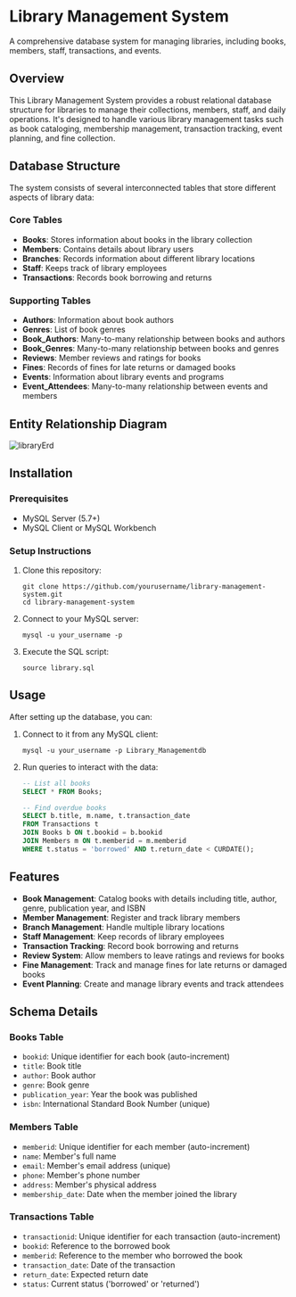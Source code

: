 # Library Management System

A comprehensive database system for managing libraries, including books, members, staff, transactions, and events.

## Overview

This Library Management System provides a robust relational database structure for libraries to manage their collections, members, staff, and daily operations. It's designed to handle various library management tasks such as book cataloging, membership management, transaction tracking, event planning, and fine collection.

## Database Structure

The system consists of several interconnected tables that store different aspects of library data:

### Core Tables
- **Books**: Stores information about books in the library collection
- **Members**: Contains details about library users
- **Branches**: Records information about different library locations
- **Staff**: Keeps track of library employees
- **Transactions**: Records book borrowing and returns

### Supporting Tables
- **Authors**: Information about book authors
- **Genres**: List of book genres
- **Book_Authors**: Many-to-many relationship between books and authors
- **Book_Genres**: Many-to-many relationship between books and genres
- **Reviews**: Member reviews and ratings for books
- **Fines**: Records of fines for late returns or damaged books
- **Events**: Information about library events and programs
- **Event_Attendees**: Many-to-many relationship between events and members

## Entity Relationship Diagram


![libraryErd](https://github.com/user-attachments/assets/3feac254-c775-4ed7-8e73-58d617c98e39)




## Installation

### Prerequisites
- MySQL Server (5.7+)
- MySQL Client or MySQL Workbench

### Setup Instructions

1. Clone this repository:
   ```
   git clone https://github.com/yourusername/library-management-system.git
   cd library-management-system
   ```

2. Connect to your MySQL server:
   ```
   mysql -u your_username -p
   ```

3. Execute the SQL script:
   ```
   source library.sql
   ```

## Usage

After setting up the database, you can:

1. Connect to it from any MySQL client:
   ```
   mysql -u your_username -p Library_Managementdb
   ```

2. Run queries to interact with the data:
   ```sql
   -- List all books
   SELECT * FROM Books;
   
   -- Find overdue books
   SELECT b.title, m.name, t.transaction_date 
   FROM Transactions t
   JOIN Books b ON t.bookid = b.bookid
   JOIN Members m ON t.memberid = m.memberid
   WHERE t.status = 'borrowed' AND t.return_date < CURDATE();
   ```

## Features

- **Book Management**: Catalog books with details including title, author, genre, publication year, and ISBN
- **Member Management**: Register and track library members
- **Branch Management**: Handle multiple library locations
- **Staff Management**: Keep records of library employees
- **Transaction Tracking**: Record book borrowing and returns
- **Review System**: Allow members to leave ratings and reviews for books
- **Fine Management**: Track and manage fines for late returns or damaged books
- **Event Planning**: Create and manage library events and track attendees

## Schema Details

### Books Table
- `bookid`: Unique identifier for each book (auto-increment)
- `title`: Book title
- `author`: Book author
- `genre`: Book genre
- `publication_year`: Year the book was published
- `isbn`: International Standard Book Number (unique)

### Members Table
- `memberid`: Unique identifier for each member (auto-increment)
- `name`: Member's full name
- `email`: Member's email address (unique)
- `phone`: Member's phone number
- `address`: Member's physical address
- `membership_date`: Date when the member joined the library

### Transactions Table
- `transactionid`: Unique identifier for each transaction (auto-increment)
- `bookid`: Reference to the borrowed book
- `memberid`: Reference to the member who borrowed the book
- `transaction_date`: Date of the transaction
- `return_date`: Expected return date
- `status`: Current status ('borrowed' or 'returned')

